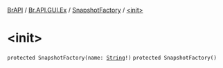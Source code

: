 [BrAPI](../../index.md) / [Br.API.GUI.Ex](../index.md) / [SnapshotFactory](index.md) / [&lt;init&gt;](./-init-.md)

# &lt;init&gt;

`protected SnapshotFactory(name: `[`String`](https://kotlinlang.org/api/latest/jvm/stdlib/kotlin/-string/index.html)`!)`
`protected SnapshotFactory()`
